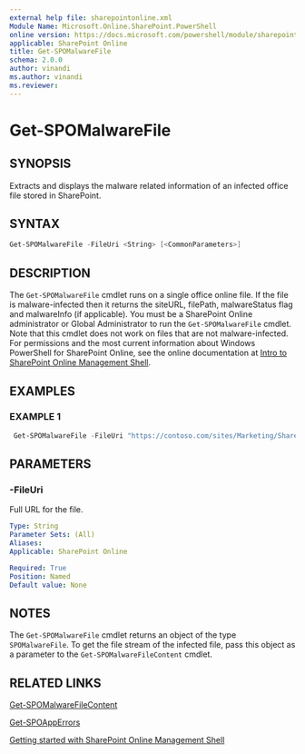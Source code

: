 ```yaml
---
external help file: sharepointonline.xml
Module Name: Microsoft.Online.SharePoint.PowerShell
online version: https://docs.microsoft.com/powershell/module/sharepoint-online/Get-SPOMalwareFile
applicable: SharePoint Online
title: Get-SPOMalwareFile
schema: 2.0.0
author: vinandi
ms.author: vinandi
ms.reviewer:
---
```


# Get-SPOMalwareFile

## SYNOPSIS

Extracts and displays the malware related information of an infected office file stored in SharePoint.

## SYNTAX

```powershell
Get-SPOMalwareFile -FileUri <String> [<CommonParameters>]
```

## DESCRIPTION

The `Get-SPOMalwareFile` cmdlet runs on a single office online file. If the file is malware-infected then it returns the siteURL, filePath, malwareStatus flag and malwareInfo (if applicable). You must be a SharePoint Online administrator or Global Administrator to run the `Get-SPOMalwareFile` cmdlet. Note that this cmdlet does not work on files that are not malware-infected.
For permissions and the most current information about Windows PowerShell for SharePoint Online, see the online documentation at [Intro to SharePoint Online Management Shell](/powershell/sharepoint/sharepoint-online/introduction-sharepoint-online-management-shell).

## EXAMPLES

### EXAMPLE 1

```powershell
 Get-SPOMalwareFile -FileUri "https://contoso.com/sites/Marketing/Shared Documents/Doc1.docx"
```

## PARAMETERS

### -FileUri

Full URL for the file.

```yaml
Type: String
Parameter Sets: (All)
Aliases:
Applicable: SharePoint Online

Required: True
Position: Named
Default value: None
```

## NOTES

The `Get-SPOMalwareFile` cmdlet returns an object of the type `SPOMalwareFile`. To get the file stream of the infected file, pass this object as a parameter to the `Get-SPOMalwareFileContent` cmdlet.

## RELATED LINKS

[Get-SPOMalwareFileContent](Get-SPOMalwareFileContent.md)

[Get-SPOAppErrors](Get-SPOAppErrors.md)

[Getting started with SharePoint Online Management Shell](/powershell/sharepoint/sharepoint-online/connect-sharepoint-online)
